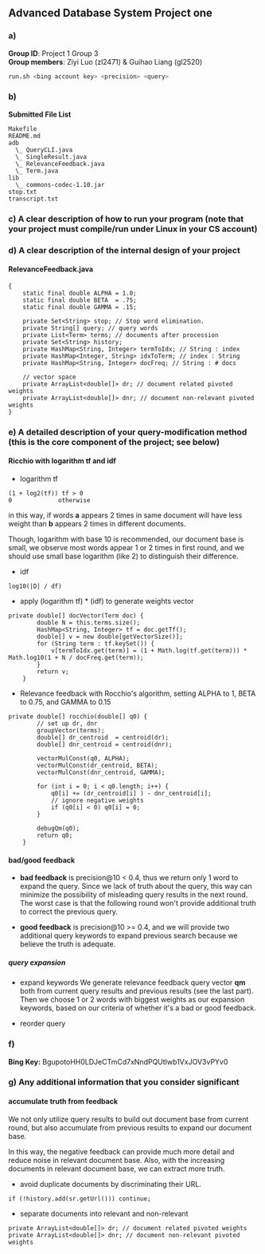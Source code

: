 ## Advanced Database System Project one

### a)
__Group ID__: Project 1 Group 3  
__Group members__: Ziyi Luo (zl2471) & Guihao Liang (gl2520)  

```bash
run.sh <bing account key> <precision> <query>
```

### b)
__Submitted File List__  
```
Makefile
README.md
adb
  \_ QueryCLI.java
  \_ SingleResult.java
  \_ RelevanceFeedback.java
  \_ Term.java
lib
  \_ commons-codec-1.10.jar
stop.txt
transcript.txt
```

### c) A clear description of how to run your program (note that your project must compile/run under Linux in your CS account)

### d) A clear description of the internal design of your project
#### RelevanceFeedback.java
```
{
    static final double ALPHA = 1.0;
    static final double BETA  = .75;
    static final double GAMMA = .15;

    private Set<String> stop; // Stop word elimination.
    private String[] query; // query words
    private List<Term> terms; // documents after procession
    private Set<String> history;
    private HashMap<String, Integer> termToIdx; // String : index
    private HashMap<Integer, String> idxToTerm; // index : String
    private HashMap<String, Integer> docFreq; // String : # docs

    // vector space
    private ArrayList<double[]> dr; // document related pivoted weights
    private ArrayList<double[]> dnr; // document non-relevant pivoted weights
}
```
### e) A detailed description of your query-modification method (this is the core component of the project; see below)

#### Ricchio with logarithm tf and idf
* logarithm tf
```
(1 + log2(tf)) tf > 0
0             otherwise              
```
in this way, if words __a__ appears 2 times in same document will have less weight than __b__ appears 2 times in different documents.

Though, logarithm with base 10 is recommended, our document base is small, we observe most words appear 1 or 2 times in first round, and we should use small base logarithm (like 2) to distinguish their difference.

* idf
```
log10(|D| / df)
```

* apply (logarithm tf) * (idf) to generate weights vector
```
private double[] docVector(Term doc) {
        double N = this.terms.size();
        HashMap<String, Integer> tf = doc.getTf();
        double[] v = new double[getVectorSize()];
        for (String term : tf.keySet()) {
            v[termToIdx.get(term)] = (1 + Math.log(tf.get(term))) * Math.log10(1 + N / docFreq.get(term));
        }
        return v;
    }
```

* Relevance feedback with Rocchio's algorithm, setting ALPHA to 1, BETA to 0.75, and GAMMA to 0.15
```
private double[] rocchio(double[] q0) {
        // set up dr, dnr
        groupVector(terms);
        double[] dr_centroid  = centroid(dr);
        double[] dnr_centroid = centroid(dnr);

        vectorMulConst(q0, ALPHA);
        vectorMulConst(dr_centroid, BETA);
        vectorMulConst(dnr_centroid, GAMMA);

        for (int i = 0; i < q0.length; i++) {
            q0[i] += (dr_centroid[i] ) - dnr_centroid[i];
            // ignore negative weights
            if (q0[i] < 0) q0[i] = 0;
        }

        debugQm(q0);
        return q0;
    }
```

#### bad/good feedback
* __bad feedback__ is precision@10 < 0.4, thus we return only 1 word to expand the query. Since we lack of truth about the query, this way can minimize the possibility of misleading query results in the next round. The worst case is that the following round won't provide additional truth to correct the previous query.

* __good feedback__ is precision@10 >= 0.4, and we will provide two additional query keywords to expand previous search because we believe the truth is adequate.

##### query expansion
* expand keywords
We generate relevance feedback query vector __qm__ both from current query results and previous results (see the last part). Then we choose 1 or 2 words with biggest weights as our expansion keywords, based on our criteria of whether it's a bad or good feedback.

* reorder query


### f)
__Bing Key:__ BgupotoHH0LDJeCTmCd7xNndPQUtIwb1VxJOV3vPYv0  

### g) Any additional information that you consider significant

#### accumulate truth from feedback
We not only utilize query results to build out document base from current round, but also accumulate from previous results to expand our document base.

In this way, the negative feedback can provide much more detail and reduce noise in relevant document base. Also, with the increasing documents in relevant document base, we can extract more truth.

* avoid duplicate documents by discriminating their URL.
```
if (!history.add(sr.getUrl())) continue;
```

* separate documents into relevant and non-relevant
```
private ArrayList<double[]> dr; // document related pivoted weights
private ArrayList<double[]> dnr; // document non-relevant pivoted weights
```
